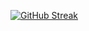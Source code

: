 
[![GitHub Streak](https://streak-stats.demolab.com?user=fluorjo&theme=dark&border_radius=3&locale=ko&date_format=%5BY.%5Dn.j&exclude_days=Mon)](https://git.io/streak-stats)
